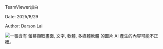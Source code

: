 TeamViewer加白

Date: 2025/8/29

Author: Darson Lai

![一張含有 螢幕擷取畫面, 文字, 軟體, 多媒體軟體 的圖片 AI
產生的內容可能不正確。](media/media/image1.png)
